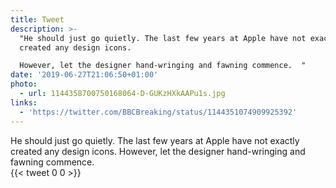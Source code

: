 ```yaml
---
title: Tweet
description: >-
  "He should just go quietly. The last few years at Apple have not exactly
  created any design icons.

  However, let the designer hand-wringing and fawning commence.  "
date: '2019-06-27T21:06:50+01:00'
photo:
  - url: 1144358700750168064-D-GUKzHXkAAPu1s.jpg
links:
  - 'https://twitter.com/BBCBreaking/status/1144351074909925392'
---
```

He should just go quietly. The last few years at Apple have not exactly created any design icons.
However, let the designer hand-wringing and fawning commence.  
      {{< tweet 0 0 >}}
    
